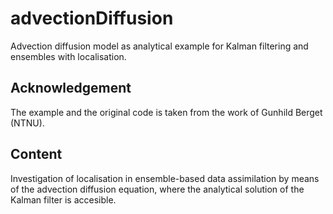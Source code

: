 # advectionDiffusion
Advection diffusion model as analytical example for Kalman filtering and ensembles with localisation.

## Acknowledgement
The example and the original code is taken from the work of Gunhild Berget (NTNU). 

## Content
Investigation of localisation in ensemble-based data assimilation by means of the advection diffusion equation, where the analytical solution of the Kalman filter is accesible. 
